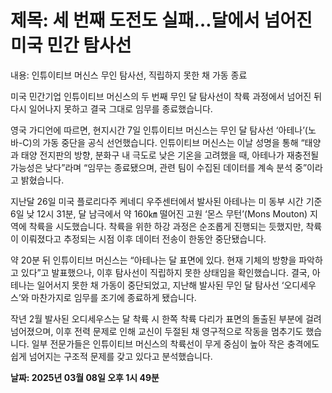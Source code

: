 # **제목: 세 번째 도전도 실패…달에서 넘어진 미국 민간 탐사선**

  내용: 인튜이티브 머신스 무인 탐사선, 직립하지 못한 채 가동 종료

미국 민간기업 인튜이티브 머신스의 두 번째 무인 달 탐사선이 착륙 과정에서 넘어진 뒤 다시 일어나지 못하고 결국 그대로 임무를 종료했습니다.

영국 가디언에 따르면, 현지시간 7일 인튜이티브 머신스는 무인 달 탐사선 ‘아테나’(노바-C)의 가동 중단을 공식 선언했습니다. 인튜이티브 머신스는 이날 성명을 통해 “태양과 태양 전지판의 방향, 분화구 내 극도로 낮은 기온을 고려했을 때, 아테나가 재충전될 가능성은 낮다”라며 “임무는 종료됐으며, 관련 팀이 수집된 데이터를 계속 분석 중”이라고 밝혔습니다.

지난달 26일 미국 플로리다주 케네디 우주센터에서 발사된 아테나는 미 동부 시간 기준 6일 낮 12시 31분, 달 남극에서 약 160㎞ 떨어진 고원 ‘몬스 무턴’(Mons Mouton) 지역에 착륙을 시도했습니다. 착륙을 위한 하강 과정은 순조롭게 진행되는 듯했지만, 착륙이 이뤄졌다고 추정되는 시점 이후 데이터 전송이 한동안 중단됐습니다.

약 20분 뒤 인튜이티브 머신스는 “아테나는 달 표면에 있다. 현재 기체의 방향을 파악하고 있다”고 발표했으나, 이후 탐사선이 직립하지 못한 상태임을 확인했습니다. 결국, 아테나는 일어서지 못한 채 가동이 중단되었고, 지난해 발사된 무인 달 탐사선 ‘오디세우스’와 마찬가지로 임무를 조기에 종료하게 됐습니다.

작년 2월 발사된 오디세우스는 달 착륙 시 한쪽 착륙 다리가 표면의 돌출된 부분에 걸려 넘어졌으며, 이후 전력 문제로 인해 교신이 두절된 채 영구적으로 작동을 멈추기도 했습니다. 일부 전문가들은 인튜이티브 머신스의 착륙선이 무게 중심이 높아 작은 충격에도 쉽게 넘어지는 구조적 문제를 갖고 있다고 분석했습니다.

  **날짜: 2025년 03월 08일 오후 1시 49분**